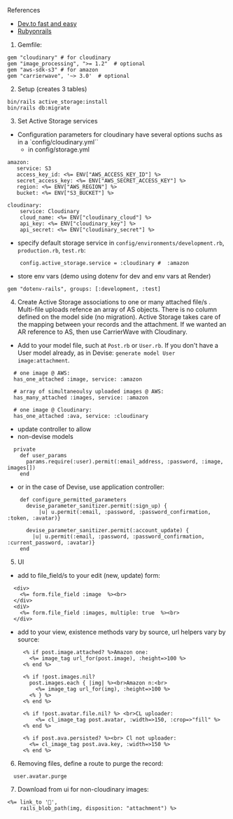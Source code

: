 References
- [Dev.to fast and easy](https://dev.to/nilomiranda/setting-up-image-upload-with-cloudinary-rails-and-active-storage-3941)
- [Rubyonrails](https://edgeguides.rubyonrails.org/active_storage_overview.html)

1. Gemfile:
```
gem "cloudinary" # for cloudinary
gem "image_processing", ">= 1.2"  # optional
gem "aws-sdk-s3" # for amazon
gem "carrierwave", '~> 3.0'  # optional
```

2. Setup (creates 3 tables)
```
bin/rails active_storage:install
bin/rails db:migrate
```
3. Set Active Storage services 
- Configuration parameters for cloudinary have several options suchs as in a `config/cloudinary.yml``
  - in config/storage.yml
```
amazon:
   service: S3
   access_key_id: <%= ENV["AWS_ACCESS_KEY_ID"] %>
   secret_access_key: <%= ENV["AWS_SECRET_ACCESS_KEY"] %>
   region: <%= ENV["AWS_REGION"] %>
   bucket: <%= ENV["S3_BUCKET"] %>

cloudinary:
    service: Cloudinary
    cloud_name: <%= ENV["cloudinary_cloud"] %>
    api_key: <%= ENV["cloudinary_key"] %>
    api_secret: <%= ENV["cloudinary_secret"] %>
```    
- specify default storage service in `config/environments/development.rb`, `production.rb`, `test.rb`:
```
  	config.active_storage.service = :cloudinary #  :amazon
```
- store env vars (demo using dotenv for dev and env vars at Render)
```
gem "dotenv-rails", groups: [:development, :test]
```

4. Create Active Storage associations to one or many attached file/s . Multi-file uploads refence an array of AS objects. There is no column defined on the model side (no migration). Active Storage takes care of the mapping between your records and the attachment. If we wanted an AR reference to AS, then use CarrierWave with Cloudinary.

  - Add to your model file, such at `Post.rb` or `User.rb`. If you don't have a User model already, as in Devise:  `generate model User image:attachment`. 
``` 
  # one image @ AWS:
  has_one_attached :image, service: :amazon 
  
  # array of simultaneoulsy uploaded images @ AWS:
  has_many_attached :images, service: :amazon
  
  # one image @ Cloudinary:
  has_one_attached :ava, service: :cloudinary
```  
 
  - update controller to allow
  - non-devise models
```
  private
    def user_params
      params.require(:user).permit(:email_address, :password, :image, images[])
    end
```  
  - or in the case of Devise, use application controller:
```	
    def configure_permitted_parameters
      devise_parameter_sanitizer.permit(:sign_up) {
          |u| u.permit(:email, :password, :password_confirmation, :token, :avatar)}

      devise_parameter_sanitizer.permit(:account_update) { 
        |u| u.permit(:email, :password, :password_confirmation, :current_password, :avatar)}
    end
```  	
5. UI
  - add to file_field/s to your edit (new, update) form:
```
  <div>
    <%= form.file_field :image  %><br>
  </div>
  <diV>
    <%= form.file_field :images, multiple: true  %><br>
  </div>
 ```
  - add to your view, existence methods vary by source, url helpers vary by source:
 ```  	
      <% if post.image.attached? %>Amazon one:
        <%= image_tag url_for(post.image), :height=>100 %>
      <% end %>

      <% if !post.images.nil? 
        post.images.each { |img| %><br>Amazon n:<br>
          <%= image_tag url_for(img), :height=>100 %>
        <% } %>
      <% end %>
      
      <% if !post.avatar.file.nil? %> <br>CL uploader:
          <%= cl_image_tag post.avatar, :width=>150, :crop=>"fill" %>
      <% end %>
      
      <% if post.ava.persisted? %><br> Cl not uploader:
        <%= cl_image_tag post.ava.key, :width=>150 %>
      <% end %>
```
6. Removing files, define a route to purge the record:
```
  user.avatar.purge
```
7. Download from ui for non-cloudinary images:
```
<%= link_to '🔽', 
    rails_blob_path(img, disposition: "attachment") %>
```